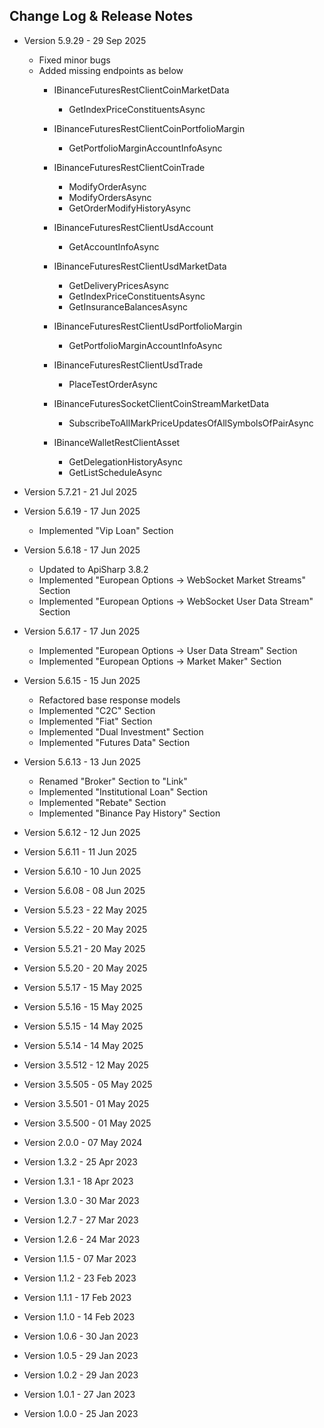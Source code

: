 ## Change Log & Release Notes

* Version 5.9.29 - 29 Sep 2025
  * Fixed minor bugs
  * Added missing endpoints as below
    * IBinanceFuturesRestClientCoinMarketData
      - GetIndexPriceConstituentsAsync

    * IBinanceFuturesRestClientCoinPortfolioMargin
      - GetPortfolioMarginAccountInfoAsync

    * IBinanceFuturesRestClientCoinTrade
      - ModifyOrderAsync
      - ModifyOrdersAsync
      - GetOrderModifyHistoryAsync

    * IBinanceFuturesRestClientUsdAccount
      - GetAccountInfoAsync

    * IBinanceFuturesRestClientUsdMarketData
      - GetDeliveryPricesAsync
      - GetIndexPriceConstituentsAsync
      - GetInsuranceBalancesAsync

    * IBinanceFuturesRestClientUsdPortfolioMargin
      - GetPortfolioMarginAccountInfoAsync

    * IBinanceFuturesRestClientUsdTrade
      - PlaceTestOrderAsync

    * IBinanceFuturesSocketClientCoinStreamMarketData
      - SubscribeToAllMarkPriceUpdatesOfAllSymbolsOfPairAsync

    * IBinanceWalletRestClientAsset
      - GetDelegationHistoryAsync
      - GetListScheduleAsync

* Version 5.7.21 - 21 Jul 2025

* Version 5.6.19 - 17 Jun 2025
  * Implemented "Vip Loan" Section

* Version 5.6.18 - 17 Jun 2025
  * Updated to ApiSharp 3.8.2
  * Implemented "European Options -> WebSocket Market Streams" Section
  * Implemented "European Options -> WebSocket User Data Stream" Section

* Version 5.6.17 - 17 Jun 2025
  * Implemented "European Options -> User Data Stream" Section
  * Implemented "European Options -> Market Maker" Section

* Version 5.6.15 - 15 Jun 2025
  * Refactored base response models
  * Implemented "C2C" Section
  * Implemented "Fiat" Section
  * Implemented "Dual Investment" Section
  * Implemented "Futures Data" Section

* Version 5.6.13 - 13 Jun 2025
  * Renamed "Broker" Section to "Link"
  * Implemented "Institutional Loan" Section
  * Implemented "Rebate" Section
  * Implemented "Binance Pay History" Section

* Version 5.6.12 - 12 Jun 2025
* Version 5.6.11 - 11 Jun 2025
* Version 5.6.10 - 10 Jun 2025
* Version 5.6.08 - 08 Jun 2025
* Version 5.5.23 - 22 May 2025
* Version 5.5.22 - 20 May 2025
* Version 5.5.21 - 20 May 2025
* Version 5.5.20 - 20 May 2025
* Version 5.5.17 - 15 May 2025
* Version 5.5.16 - 15 May 2025
* Version 5.5.15 - 14 May 2025
* Version 5.5.14 - 14 May 2025
* Version 3.5.512 - 12 May 2025
* Version 3.5.505 - 05 May 2025
* Version 3.5.501 - 01 May 2025
* Version 3.5.500 - 01 May 2025
* Version 2.0.0 - 07 May 2024
* Version 1.3.2 - 25 Apr 2023
* Version 1.3.1 - 18 Apr 2023
* Version 1.3.0 - 30 Mar 2023
* Version 1.2.7 - 27 Mar 2023
* Version 1.2.6 - 24 Mar 2023
* Version 1.1.5 - 07 Mar 2023
* Version 1.1.2 - 23 Feb 2023
* Version 1.1.1 - 17 Feb 2023
* Version 1.1.0 - 14 Feb 2023
* Version 1.0.6 - 30 Jan 2023
* Version 1.0.5 - 29 Jan 2023
* Version 1.0.2 - 29 Jan 2023
* Version 1.0.1 - 27 Jan 2023
* Version 1.0.0 - 25 Jan 2023